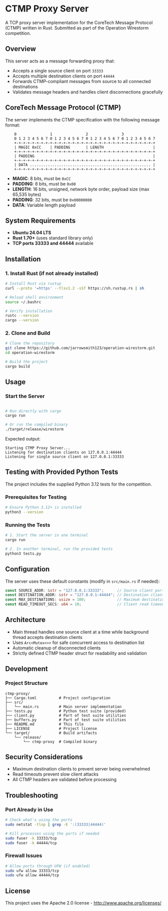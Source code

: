 # CTMP Proxy Server

A TCP proxy server implementation for the CoreTech Message Protocol (CTMP) written in Rust. Submitted as part of the Operation Wirestorm competition.

## Overview

This server acts as a message forwarding proxy that:
- Accepts a single source client on port `33333`
- Accepts multiple destination clients on port `44444` 
- Forwards CTMP-compliant messages from source to all connected destinations
- Validates message headers and handles client disconnections gracefully

## CoreTech Message Protocol (CTMP)

The server implements the CTMP specification with the following message format:

```
    0               1               2               3
    0 1 2 3 4 5 6 7 0 1 2 3 4 5 6 7 0 1 2 3 4 5 6 7 0 1 2 3 4 5 6 7
    +-+-+-+-+-+-+-+-+-+-+-+-+-+-+-+-+-+-+-+-+-+-+-+-+-+-+-+-+-+-+-+
    | MAGIC 0xCC    | PADDING       | LENGTH                      |
    +-+-+-+-+-+-+-+-+-+-+-+-+-+-+-+-+-+-+-+-+-+-+-+-+-+-+-+-+-+-+-+
    | PADDING                                                     |
    +-+-+-+-+-+-+-+-+-+-+-+-+-+-+-+-+-+-+-+-+-+-+-+-+-+-+-+-+-+-+-+
    | DATA ...................................................... |
    +-+-+-+-+-+-+-+-+-+-+-+-+-+-+-+-+-+-+-+-+-+-+-+-+-+-+-+-+-+-+-+
```

- **MAGIC**: 8 bits, must be `0xCC`
- **PADDING**: 8 bits, must be `0x00`
- **LENGTH**: 16 bits, unsigned, network byte order, payload size (max 65,535 bytes)
- **PADDING**: 32 bits, must be `0x00000000`
- **DATA**: Variable length payload

## System Requirements

- **Ubuntu 24.04 LTS**
- **Rust 1.70+** (uses standard library only)
- **TCP ports 33333 and 44444** available

## Installation

### 1. Install Rust (if not already installed)

```bash
# Install Rust via rustup 
curl --proto '=https' --tlsv1.2 -sSf https://sh.rustup.rs | sh

# Reload shell environment
source ~/.bashrc

# Verify installation
rustc --version
cargo --version
```

### 2. Clone and Build

```bash
# Clone the repository
git clone https://github.com/jarrowsmith123/operation-wirestorm.git
cd operation-wirestorm

# Build the project
cargo build
```

## Usage

### Start the Server

```bash

# Run directly with cargo
cargo run

# Or run the compiled binary
./target/release/wirestorm


```

Expected output:
```
Starting CTMP Proxy Server...
Listening for destination clients on 127.0.0.1:44444
Listening for single source client on 127.0.0.1:33333
```


## Testing with Provided Python Tests

The project includes the supplied Python 3.12 tests for the competition.

### Prerequisites for Testing

```bash
# Ensure Python 3.12+ is installed
python3 --version
```

### Running the Tests

```bash
# 1. Start the server in one terminal
cargo run

# 2. In another terminal, run the provided tests
python3 tests.py
```


## Configuration

The server uses these default constants (modify in `src/main.rs` if needed):

```rust
const SOURCE_ADDR: &str = "127.0.0.1:33333";      // Source client port
const DESTINATION_ADDR: &str = "127.0.0.1:44444"; // Destination clients port
const MAX_DESTINATIONS: usize = 100;              // Maximum destination clients
const READ_TIMEOUT_SECS: u64 = 10;                // Client read timeout
```

## Architecture

- Main thread handles one source client at a time while background thread accepts destination clients
- Uses `Arc<Mutex<>>` for safe concurrent access to destination list
- Automatic cleanup of disconnected clients
- Strictly defined CTMP header struct for readability and validation

## Development

### Project Structure
```
ctmp-proxy/
├── Cargo.toml          # Project configuration
├── src/
│   └── main.rs         # Main server implementation
├── tests.py            # Python test suite (provided)
├── client.py           # Part of test suite utilities
├── buffers.py          # Part of test suite utilities
├── README.md           # This file
├── LICENSE             # Project license
└── target/             # Build artifacts
    └── release/
        └── ctmp-proxy  # Compiled binary
```

## Security Considerations

- Maximum destination clients to prevent server being overwhelmed
- Read timeouts prevent slow client attacks 
- All CTMP headers are validated before processing

## Troubleshooting

### Port Already in Use
```bash
# Check what's using the ports
sudo netstat -tlnp | grep -E ':(33333|44444)'

# Kill processes using the ports if needed
sudo fuser -k 33333/tcp
sudo fuser -k 44444/tcp
```

### Firewall Issues
```bash
# Allow ports through UFW (if enabled)
sudo ufw allow 33333/tcp
sudo ufw allow 44444/tcp
```


## License

This project uses the Apache 2.0 license - http://www.apache.org/licenses/


